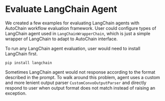 # Evaluate LangChain Agent

We created a few examples for evaluating LangChain agents with AutoChain workflow evaluation
framework. User could configure types of LangChain agent used in `LangChainWrapperChain`, which
is just a simple wrapper of LangChain to adapt to AutoChain interface.

To run any LangChain agent evaluation, user would need to install LangChain first.

```shell
pip install langchain
```

Sometimes LangChain agent would not response according to the format described in the prompt.
To walk around this problem, agent uses a custom and more lenient output parser
`CustomConvoOutputParser` and directly respond to user when output format does not match
instead of raising an exception.